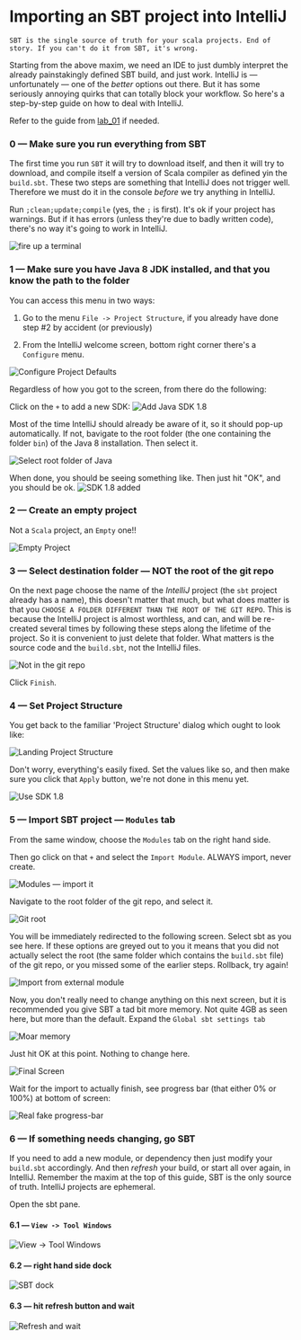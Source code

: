 # Importing an SBT project into IntelliJ

`SBT is the single source of truth for your scala projects. End of story. If you can't do it from SBT, it's wrong.`

Starting from the above maxim, we need an IDE to just dumbly interpret the already painstakingly defined SBT build, and just work. IntelliJ is — unfortunately — one of the *better* options out there. But it has some seriously annoying quirks that can totally block your workflow. So here's a step-by-step guide on how to deal with IntelliJ.

Refer to the guide from [lab_01](./lab_01/README.md) if needed.

### 0 — Make sure you run everything from SBT

The first time you run `SBT` it will try to download itself, and then it will try to download, and compile itself a version of Scala compiler as defined yin the `build.sbt`. These two steps are something that IntelliJ does not trigger well. Therefore we must do it
in the console *before* we try anything in IntelliJ.

Run `;clean;update;compile` (yes, the `;` is first). It's ok if your project has warnings. But if it has errors (unless they're due to badly written code), there's no way it's going to work in IntelliJ.

![fire up a terminal](./screenshots/intellij_00_01.png)

### 1 — Make sure you have Java 8 JDK installed, and that you know the path to the folder

You can access this menu in two ways:
1) Go to the menu `File -> Project Structure`, if you already have done step #2 by accident (or previously)

2) From the IntelliJ welcome screen, bottom right corner there's a `Configure` menu.

![Configure Project Defaults](./screenshots/intellij_01_00.png)

Regardless of how you got to the screen, from there do the following:

Click on the `+` to add a new SDK:
![Add Java SDK 1.8](./screenshots/intellij_01_01.png)

Most of the time IntelliJ should already be aware of it, so it should pop-up automatically. If not, bavigate to the root folder (the one containing the folder `bin`) of the Java 8 installation. Then select it.

![Select root folder of Java](./screenshots/intellij_01_02.png)

When done, you should be seeing something like. Then just hit "OK", and you should be ok.
![SDK 1.8 added](./screenshots/intellij_01_03.png)

### 2 — Create an empty project

Not a `Scala` project, an `Empty` one!!

![Empty Project](./screenshots/intellij_02_01.png)

### 3 — Select destination folder — NOT the root of the git repo

On the next page choose the name of the *IntelliJ* project (the `sbt` project already has a name), this doesn't matter that much, but what does matter is that you `CHOOSE A FOLDER DIFFERENT THAN THE ROOT OF THE GIT REPO`. This is because the IntelliJ project is almost worthless, and can, and will be re-created several times by following these steps along the lifetime of the project. So it is convenient to just delete that folder. What matters is the source code and the `build.sbt`, not the IntelliJ files.

![Not in the git repo](./screenshots/intellij_03_01.png)

Click `Finish`.

### 4 — Set Project Structure

You get back to the familiar 'Project Structure' dialog which ought to look like:

![Landing Project Structure](./screenshots/intellij_04_01.png)

Don't worry, everything's easily fixed. Set the values like so, and then make sure you click that `Apply` button, we're not done in this menu yet.

![Use SDK 1.8](./screenshots/intellij_04_02.png)

### 5 — Import SBT project — `Modules` tab

From the same window, choose the `Modules` tab on the right hand side.

Then go click on that `+` and select the `Import Module`. ALWAYS import, never create.

![Modules — import it](./screenshots/intellij_05_01.png)

Navigate to the root folder of the git repo, and select it.

![Git root](./screenshots/intellij_05_02.png)

You will be immediately redirected to the following screen. Select sbt as you see here. If these options are greyed out to you it means that you did not actually select the root (the same folder which contains the `build.sbt` file) of the git repo, or you missed some of the earlier steps. Rollback, try again!

![Import from external module](./screenshots/intellij_05_03.png)

Now, you don't really need to change anything on this next screen, but it is recommended you give SBT a tad bit more memory. Not quite 4GB as seen here, but more than the default. Expand the `Global sbt settings tab`

![Moar memory](./screenshots/intellij_05_04.png)

Just hit OK at this point. Nothing to change here.

![Final Screen](./screenshots/intellij_05_05.png)

Wait for the import to actually finish, see progress bar (that either 0% or 100%) at bottom of screen:

![Real fake progress-bar](./screenshots/intellij_05_06.png)

### 6 — If something needs changing, go SBT

If you need to add a new module, or dependency then just modify your `build.sbt` accordingly. And then *refresh* your build, or start all over again, in IntelliJ. Remember the maxim at the top of this guide, SBT is the only source of truth. IntelliJ projects are ephemeral.

Open the sbt pane.

#### 6.1 — `View -> Tool Windows`

![View -> Tool Windows](./screenshots/intellij_06_01.png)

#### 6.2 — right hand side dock

![SBT dock](./screenshots/intellij_06_02.png)

#### 6.3 — hit refresh button and wait

![Refresh and wait](./screenshots/intellij_06_03.png)




